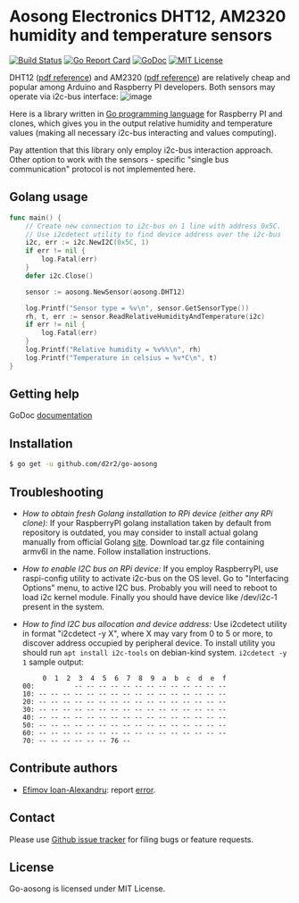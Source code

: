 Aosong Electronics DHT12, AM2320 humidity and temperature sensors
=================================================================

[![Build Status](https://travis-ci.org/d2r2/go-aosong.svg?branch=master)](https://travis-ci.org/d2r2/go-aosong)
[![Go Report Card](https://goreportcard.com/badge/github.com/d2r2/go-aosong)](https://goreportcard.com/report/github.com/d2r2/go-aosong)
[![GoDoc](https://godoc.org/github.com/d2r2/go-aosong?status.svg)](https://godoc.org/github.com/d2r2/go-aosong)
[![MIT License](http://img.shields.io/badge/License-MIT-yellow.svg)](./LICENSE)

DHT12 ([pdf reference](https://raw.github.com/d2r2/go-aosong/master/docs/DHT12.pdf)) and AM2320 ([pdf reference](https://raw.github.com/d2r2/go-aosong/master/docs/AM2320.pdf)) are relatively cheap and popular among Arduino and Raspberry PI developers.
Both sensors may operate via i2c-bus interface:
![image](https://raw.github.com/d2r2/go-aosong/master/docs/am2320_dht12.jpg)

Here is a library written in [Go programming language](https://golang.org/) for Raspberry PI and clones, which gives you in the output relative humidity and temperature values (making all necessary i2c-bus interacting and values computing).

Pay attention that this library only employ i2c-bus interaction approach. Other option to work with the sensors - specific "single bus communication" protocol is not implemented here.
 
Golang usage
------------

```go
func main() {
	// Create new connection to i2c-bus on 1 line with address 0x5C.
	// Use i2cdetect utility to find device address over the i2c-bus
	i2c, err := i2c.NewI2C(0x5C, 1)
	if err != nil {
		log.Fatal(err)
	}
	defer i2c.Close()

	sensor := aosong.NewSensor(aosong.DHT12)

	log.Printf("Sensor type = %v\n", sensor.GetSensorType())
	rh, t, err := sensor.ReadRelativeHumidityAndTemperature(i2c)
	if err != nil {
		log.Fatal(err)
	}
	log.Printf("Relative humidity = %v%%\n", rh)
	log.Printf("Temperature in celsius = %v*C\n", t)
}
```


Getting help
------------

GoDoc [documentation](http://godoc.org/github.com/d2r2/go-aosong)

Installation
------------

```bash
$ go get -u github.com/d2r2/go-aosong
```

Troubleshooting
--------------

- *How to obtain fresh Golang installation to RPi device (either any RPi clone):*
If your RaspberryPI golang installation taken by default from repository is outdated, you may consider
to install actual golang manually from official Golang [site](https://golang.org/dl/). Download
tar.gz file containing armv6l in the name. Follow installation instructions.

- *How to enable I2C bus on RPi device:*
If you employ RaspberryPI, use raspi-config utility to activate i2c-bus on the OS level.
Go to "Interfacing Options" menu, to active I2C bus.
Probably you will need to reboot to load i2c kernel module.
Finally you should have device like /dev/i2c-1 present in the system.

- *How to find I2C bus allocation and device address:*
Use i2cdetect utility in format "i2cdetect -y X", where X may vary from 0 to 5 or more,
to discover address occupied by peripheral device. To install utility you should run
`apt install i2c-tools` on debian-kind system. `i2cdetect -y 1` sample output:
	```
	     0  1  2  3  4  5  6  7  8  9  a  b  c  d  e  f
	00:          -- -- -- -- -- -- -- -- -- -- -- -- --
	10: -- -- -- -- -- -- -- -- -- -- -- -- -- -- -- --
	20: -- -- -- -- -- -- -- -- -- -- -- -- -- -- -- --
	30: -- -- -- -- -- -- -- -- -- -- -- -- -- -- -- --
	40: -- -- -- -- -- -- -- -- -- -- -- -- -- -- -- --
	50: -- -- -- -- -- -- -- -- -- -- -- -- -- -- -- --
	60: -- -- -- -- -- -- -- -- -- -- -- -- -- -- -- --
	70: -- -- -- -- -- -- 76 --    
	```

Contribute authors
------------------

* [Efimov Ioan-Alexandru](https://github.com/efimovalex): report [error](https://github.com/d2r2/go-aosong/issues/2).


Contact
-------

Please use [Github issue tracker](https://github.com/d2r2/go-aosong/issues) for filing bugs or feature requests.


License
-------

Go-aosong is licensed under MIT License.

